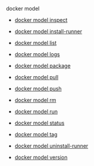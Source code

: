 docker model


<!--
This page is automatically generated from Docker's source code. If you want to
suggest a change to the text that appears here, open a ticket or pull request
in the source repository on GitHub:

https://github.com/docker/model-cli
-->



- [docker model inspect](https://docs.docker.com/reference/cli/docker/model/inspect/)

- [docker model install-runner](https://docs.docker.com/reference/cli/docker/model/install-runner/)

- [docker model list](https://docs.docker.com/reference/cli/docker/model/list/)

- [docker model logs](https://docs.docker.com/reference/cli/docker/model/logs/)

- [docker model package](https://docs.docker.com/reference/cli/docker/model/package/)

- [docker model pull](https://docs.docker.com/reference/cli/docker/model/pull/)

- [docker model push](https://docs.docker.com/reference/cli/docker/model/push/)

- [docker model rm](https://docs.docker.com/reference/cli/docker/model/rm/)

- [docker model run](https://docs.docker.com/reference/cli/docker/model/run/)

- [docker model status](https://docs.docker.com/reference/cli/docker/model/status/)

- [docker model tag](https://docs.docker.com/reference/cli/docker/model/tag/)

- [docker model uninstall-runner](https://docs.docker.com/reference/cli/docker/model/uninstall-runner/)

- [docker model version](https://docs.docker.com/reference/cli/docker/model/version/)
